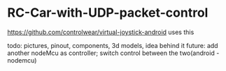 # RC-Car-with-UDP-packet-control
https://github.com/controlwear/virtual-joystick-android 
uses this

todo: pictures, pinout, components, 3d models, idea behind it
future: add another nodeMcu as controller; switch control between the two(android - nodemcu)


